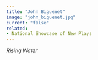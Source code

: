 ```yaml
---
title: "John Biguenet"
image: "john_biguenet.jpg"
current: "false"
related:
- National Showcase of New Plays
---
```


*Rising Water*
